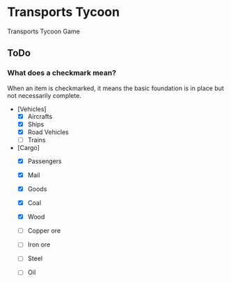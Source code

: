 # Transports Tycoon
Transports Tycoon Game

## ToDo

### What does a checkmark mean?

When an item is checkmarked, it means the basic foundation is in place but not necessarily complete.
- [Vehicles]
  - [x] Aircrafts
  - [x] Ships
  - [x] Road Vehicles
  - [ ] Trains
- [Cargo]
  - [x] Passengers
  - [x] Mail
  - [x] Goods
  - [x] Coal
  - [x] Wood
  - [ ] Copper ore
  - [ ] Iron ore
  - [ ] Steel
  - [ ] Oil
  
  
  
  
  
  
  
  
  
  
  